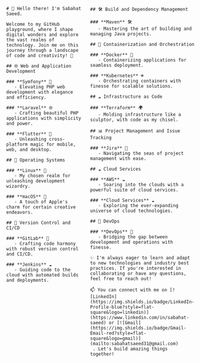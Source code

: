 <div style="display: flex; justify-content: space-between;">

  <div style="flex: 1; margin-right 20px; !important">

    # 👋 Hello there! I'm Sabahat Saeed. 

    Welcome to my GitHub playground, where I shape digital wonders and explore the vast realms of technology. Join me on this journey through a landscape of code and creativity! 🚀

    ## 🌐 Web and Application Development

    ### **Symfony** 🚀
       - Elevating PHP web development with elegance and efficiency.

    ### **Laravel** 🌐
       - Crafting beautiful PHP applications with simplicity and power.

    ### **Flutter** 🚀
       - Unleashing cross-platform magic for mobile, web, and desktop.

    ## 🐧 Operating Systems

    ### **Linux** 🐧
       - My chosen realm for unleashing development wizardry.

    ### **macOS** 🍎
       - A touch of Apple's charm for certain creative endeavors.

    ## 🚀 Version Control and CI/CD

    ### **GitLab** 🦊
       - Crafting code harmony with robust version control and CI/CD.

    ### **Jenkins** ☁️
       - Guiding code to the cloud with automated builds and deployments.

  </div>

  <div style="flex: 1; margin-left: 20px; !important">

    ## 🛠️ Build and Dependency Management

    ### **Maven** 🛠️
       - Mastering the art of building and managing Java projects.

    ## 🐳 Containerization and Orchestration

    ### **Docker** 🐳
       - Containerizing applications for seamless deployment.

    ### **Kubernetes** ☸️
       - Orchestrating containers with finesse for scalable solutions.

    ## ☁️ Infrastructure as Code

    ### **Terraform** 🌍
       - Molding infrastructure like a sculptor, with code as my chisel.

    ## 📊 Project Management and Issue Tracking

    ### **Jira** 📅
       - Navigating the seas of project management with ease.

    ## ☁️ Cloud Services

    ### **AWS** ☁️
       - Soaring into the clouds with a powerful suite of cloud services.

    ### **Cloud Services** ☁️
       - Exploring the ever-expanding universe of cloud technologies.

    ## 🚀 DevOps

    ### **DevOps** 🔄
       - Bridging the gap between development and operations with finesse.
       
    ✨ I'm always eager to learn and adapt to new technologies and industry best practices. If you're interested in collaborating or have any questions, feel free to reach out!

    📫 You can connect with me on [![LinkedIn](https://img.shields.io/badge/LinkedIn-Profile-blue?style=flat-square&logo=linkedin)](https://www.linkedin.com/in/sabahat-saeed) or [![Gmail](https://img.shields.io/badge/Gmail-Email-red?style=flat-square&logo=gmail)](mailto:sabahatsaeed31@gmail.com)
     . Let's build amazing things together!

  </div>

</div>
